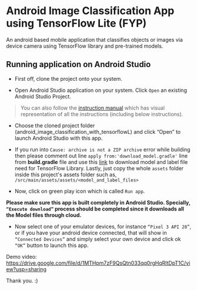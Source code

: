 # Android Image Classification App using TensorFlow Lite (FYP)

An android based mobile application that classifies objects or images via device camera using TensorFlow library and pre-trained models.

## Running application on Android Studio

- First off, clone the project onto your system.

- Open Android Studio application on your system. Click `Open` an existing Android Studio Project.

> You can also follow the [instruction manual](https://github.com/iamsarthakjoshi/android_image_classification_with_tensorflowL/blob/master/Instruction_Manual_ITC539SI_JOSHI_11678187_A4_201960.docx) which has visual representation of all the instructions (including below instructions).

- Choose the cloned project folder (android_image_classification_with_tensorflowL) and click “Open” to launch Android Studio with this app.

- If you run into `Cause: archive is not a ZIP archive` error while building then please comment out line `apply from:'download_model.gradle'` line from **build.gradle** file and use this [link](https://drive.google.com/drive/folders/19y9yTCPwYyh_21tg4RN_YjuU1YP_9yUh?usp=sharing) to download model and label file need for TensorFlow Library. Lastly, just copy the whole `assets` folder inside this project's assets folder such as, `/src/main/assets/assets/<model_and_label_files>`

- Now, click on green play icon which is called `Run app`.

**Please make sure this app is built completely in Android Studio. Specially, `“Execute download”` process should be completed since it downloads all the Model files through cloud.**
 
-	Now select one of your emulator devices, for instance `“Pixel 3 API 28”`, or if you have your android device connected, that will show in `“Connected Devices”` and simply select your own device and click ok `“OK”` button to launch this app.


Demo video: https://drive.google.com/file/d/1MTHpm7zF9QsQtn033qq0rgHqRltDpT1C/view?usp=sharing

 
Thank you. :)
